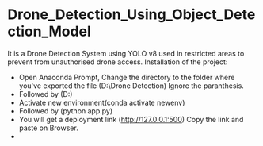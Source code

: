 # Drone_Detection_Using_Object_Detection_Model
It is a Drone Detection System using YOLO v8 used in restricted areas to prevent from unauthorised drone access.
   Installation of the project:
   * Open Anaconda Prompt, Change the directory to the folder where you've exported the file (D:\Drone Detection) Ignore the paranthesis.
   * Followed by (D:)
   * Activate new environment(conda activate newenv)
   * Followed by (python app.py)
   * You will get a deployment link (http://127.0.0.1:500) Copy the link and paste on Browser.
   * 

